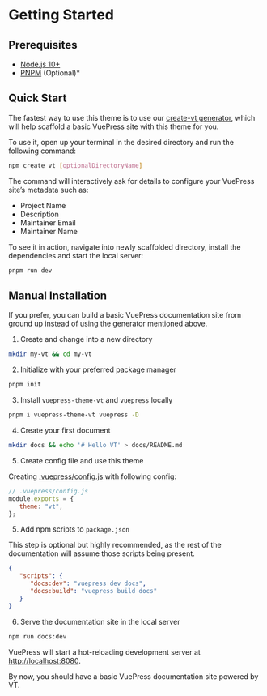 # Getting Started

## Prerequisites

- [Node.js 10+](https://nodejs.org/en/)
- [PNPM](https://pnpm.io/) (Optional)\*


## Quick Start

The fastest way to use this theme is to use our [create-vt generator](https://github.com/vuepressjs/create-vuepress-site/), which will help scaffold a basic VuePress site with this theme for you.

To use it, open up your terminal in the desired directory and run the following command:

```bash
npm create vt [optionalDirectoryName]
```

The command will interactively ask for details to configure your VuePress site’s metadata such as:

- Project Name
- Description
- Maintainer Email
- Maintainer Name

To see it in action, navigate into newly scaffolded directory, install the dependencies and start the local server:

```bash
pnpm run dev
```

## Manual Installation

If you prefer, you can build a basic VuePress documentation site from ground up instead of using the generator mentioned above.

1. Create and change into a new directory

```bash
mkdir my-vt && cd my-vt
```

2. Initialize with your preferred package manager

```bash
pnpm init
```

3. Install `vuepress-theme-vt` and `vuepress` locally

```bash
pnpm i vuepress-theme-vt vuepress -D
```

4. Create your first document

```bash
mkdir docs && echo '# Hello VT' > docs/README.md
```

5. Create config file and use this theme
  
Creating [.vuepress/config.js](https://vuepress.vuejs.org/guide/basic-config.html) with following config:

```js
// .vuepress/config.js
module.exports = {
   theme: "vt",
};
```

5. Add npm scripts to `package.json`

This step is optional but highly recommended, as the rest of the documentation will assume those scripts being present.

```json
{
   "scripts": {
      "docs:dev": "vuepress dev docs",
      "docs:build": "vuepress build docs"
   }
}
```

6. Serve the documentation site in the local server

```bash
npm run docs:dev
```

VuePress will start a hot-reloading development server at [http://localhost:8080](http://localhost:8080).

By now, you should have a basic VuePress documentation site powered by VT.